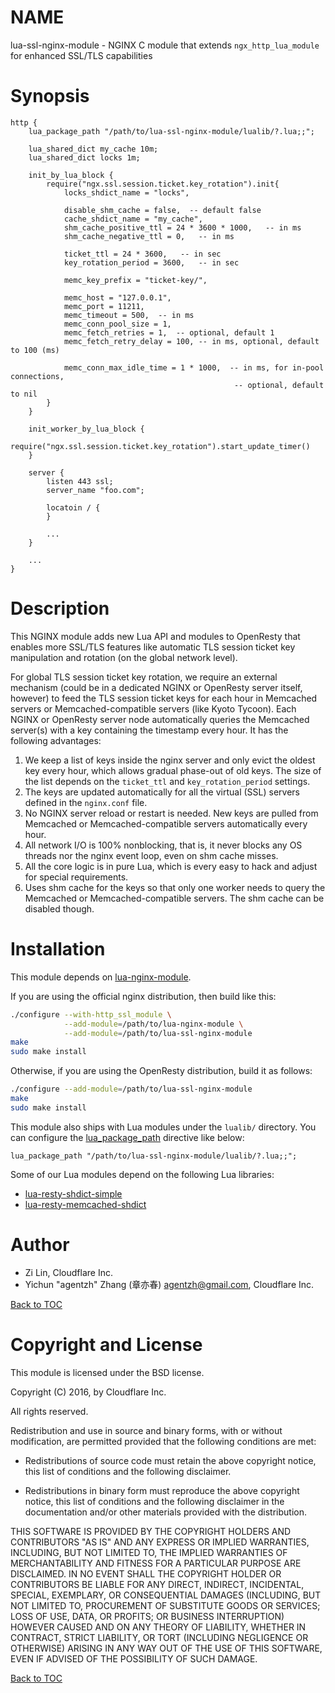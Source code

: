 NAME
====

lua-ssl-nginx-module - NGINX C module that extends `ngx_http_lua_module` for enhanced SSL/TLS capabilities

Synopsis
========

```nginx
http {
    lua_package_path "/path/to/lua-ssl-nginx-module/lualib/?.lua;;";

    lua_shared_dict my_cache 10m;
    lua_shared_dict locks 1m;

    init_by_lua_block {
        require("ngx.ssl.session.ticket.key_rotation").init{
            locks_shdict_name = "locks",

            disable_shm_cache = false,  -- default false
            cache_shdict_name = "my_cache",
            shm_cache_positive_ttl = 24 * 3600 * 1000,   -- in ms
            shm_cache_negative_ttl = 0,   -- in ms

            ticket_ttl = 24 * 3600,   -- in sec
            key_rotation_period = 3600,   -- in sec

            memc_key_prefix = "ticket-key/",

            memc_host = "127.0.0.1",
            memc_port = 11211,
            memc_timeout = 500,  -- in ms
            memc_conn_pool_size = 1,
            memc_fetch_retries = 1,  -- optional, default 1
            memc_fetch_retry_delay = 100, -- in ms, optional, default to 100 (ms)

            memc_conn_max_idle_time = 1 * 1000,  -- in ms, for in-pool connections,
                                                  -- optional, default to nil
        }
    }

    init_worker_by_lua_block {
        require("ngx.ssl.session.ticket.key_rotation").start_update_timer()
    }

    server {
        listen 443 ssl;
        server_name "foo.com";

        locatoin / {
        }

        ...
    }

    ...
}
```

Description
===========

This NGINX module adds new Lua API and modules to OpenResty that enables more SSL/TLS
features like automatic TLS session ticket key manipulation and rotation (on the global
network level).

For global TLS session ticket key rotation, we require an external mechanism (could
be in a dedicated NGINX or OpenResty server itself, however) to feed
the TLS session ticket keys for each hour in Memcached servers or Memcached-compatible
servers (like Kyoto Tycoon). Each NGINX or OpenResty server node automatically queries the
Memcached server(s) with a key containing the timestamp every hour. It has the following
advantages:

1. We keep a list of keys inside the nginx server and only evict the oldest key every hour, which allows
gradual phase-out of old keys. The size of the list depends on the `ticket_ttl` and `key_rotation_period` settings.
1. The keys are updated automatically for all the virtual (SSL) servers defined in the `nginx.conf` file.
1. No NGINX server reload or restart is needed. New keys are pulled from Memcached or
Memcached-compatible servers automatically every hour.
1. All network I/O is 100% nonblocking, that is, it never blocks any OS threads nor the nginx event loop, even on shm cache misses.
1. All the core logic is in pure Lua, which is every easy to hack and adjust for special requirements.
1. Uses shm cache for the keys so that only one worker needs to query the Memcached or
Memcached-compatible servers. The shm cache can be disabled though.

Installation
============

This module depends on [lua-nginx-module](https://github.com/openresty/lua-nginx-module).

If you are using the official nginx distribution, then build like this:

```bash
./configure --with-http_ssl_module \
            --add-module=/path/to/lua-nginx-module \
            --add-module=/path/to/lua-ssl-nginx-module
make
sudo make install
```

Otherwise, if you are using the OpenResty distribution, build it as follows:

```bash
./configure --add-module=/path/to/lua-ssl-nginx-module
make
sudo make install
```

This module also ships with Lua modules under the `lualib/` directory. You can
configure the [lua_package_path](https://github.com/openresty/lua-nginx-module#lua_package_path)
directive like below:

```nginx
lua_package_path "/path/to/lua-ssl-nginx-module/lualib/?.lua;;";
```

Some of our Lua modules depend on the following Lua libraries:

* [lua-resty-shdict-simple](https://github.com/openresty/lua-resty-shdict-simple)
* [lua-resty-memcached-shdict](https://github.com/openresty/lua-resty-memcached-shdict)

Author
======

* Zi Lin, Cloudflare Inc.
* Yichun "agentzh" Zhang (章亦春) <agentzh@gmail.com>, Cloudflare Inc.

[Back to TOC](#table-of-contents)

Copyright and License
=====================

This module is licensed under the BSD license.

Copyright (C) 2016, by Cloudflare Inc.

All rights reserved.

Redistribution and use in source and binary forms, with or without modification, are permitted provided that the following conditions are met:

* Redistributions of source code must retain the above copyright notice, this list of conditions and the following disclaimer.

* Redistributions in binary form must reproduce the above copyright notice, this list of conditions and the following disclaimer in the documentation and/or other materials provided with the distribution.

THIS SOFTWARE IS PROVIDED BY THE COPYRIGHT HOLDERS AND CONTRIBUTORS "AS IS" AND ANY EXPRESS OR IMPLIED WARRANTIES, INCLUDING, BUT NOT LIMITED TO, THE IMPLIED WARRANTIES OF MERCHANTABILITY AND FITNESS FOR A PARTICULAR PURPOSE ARE DISCLAIMED. IN NO EVENT SHALL THE COPYRIGHT HOLDER OR CONTRIBUTORS BE LIABLE FOR ANY DIRECT, INDIRECT, INCIDENTAL, SPECIAL, EXEMPLARY, OR CONSEQUENTIAL DAMAGES (INCLUDING, BUT NOT LIMITED TO, PROCUREMENT OF SUBSTITUTE GOODS OR SERVICES; LOSS OF USE, DATA, OR PROFITS; OR BUSINESS INTERRUPTION) HOWEVER CAUSED AND ON ANY THEORY OF LIABILITY, WHETHER IN CONTRACT, STRICT LIABILITY, OR TORT (INCLUDING NEGLIGENCE OR OTHERWISE) ARISING IN ANY WAY OUT OF THE USE OF THIS SOFTWARE, EVEN IF ADVISED OF THE POSSIBILITY OF SUCH DAMAGE.

[Back to TOC](#table-of-contents)

